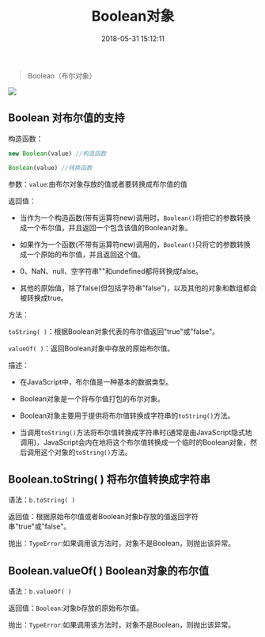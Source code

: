 ﻿---
title: Boolean对象
comments: true
date: 2018-05-31 15:12:11
categories: 博客列表
tags: JavaScript核心对象
img:

---
> Boolean（布尔对象）

![ ](http://www.grabsun.com/uploads/images/2012/97/global.jpg)

## Boolean	对布尔值的支持

构造函数：

```JavaScript
new Boolean(value) //构造函数

Boolean(value) //转换函数
```

参数：`value`:由布尔对象存放的值或者要转换成布尔值的值

返回值：

* 当作为一个构造函数(带有运算符new)调用时，`Boolean()`将把它的参数转换成一个布尔值，并且返回一个包含该值的Boolean对象。

* 如果作为一个函数(不带有运算符new)调用的，`Boolean()`只将它的参数转换成一个原始的布尔值，并且返回这个值。

* 0、NaN、null、空字符串""和undefined都将转换成false。

* 其他的原始值，除了false(但包括字符串"false")，以及其他的对象和数组都会被转换成true。

方法：

`toString( )`：根据Boolean对象代表的布尔值返回"true"或"false"。

`valueOf( )`：返回Boolean对象中存放的原始布尔值。

描述：

* 在JavaScript中，布尔值是一种基本的数据类型。

* Boolean对象是一个将布尔值打包的布尔对象。

* Boolean对象主要用于提供将布尔值转换成字符串的`toString()`方法。 

* 当调用`toString()`方法将布尔值转换成字符串时(通常是由JavaScript隐式地调用)，JavaScript会内在地将这个布尔值转换成一个临时的Boolean对象，然后调用这个对象的`toString()`方法。


## Boolean.toString( )	将布尔值转换成字符串

语法：`b.toString( )`

返回值：根据原始布尔值或者Boolean对象b存放的值返回字符串"true"或"false"。

抛出：`TypeError`:如果调用该方法时，对象不是Boolean，则抛出该异常。

## Boolean.valueOf( )	Boolean对象的布尔值

语法：`b.valueOf( )`

返回值：`Boolean`:对象b存放的原始布尔值。

抛出：`TypeError`:如果调用该方法时，对象不是Boolean，则抛出该异常。
